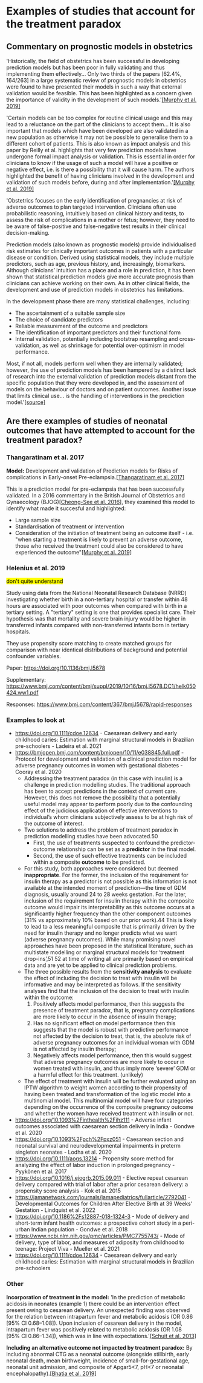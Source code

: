 # Examples of studies that account for the treatment paradox

## Commentary on prognostic models in obstetrics

'Historically, the field of obstetrics has been successful in developing prediction models but has been poor in fully validating and thus implementing them effectively... Only two thirds of the papers [62.4%, 164/263] in a large systematic review of prognostic models in obstetrics were found to have presented their models in such a way that external validation would be feasible. This has been highlighted as a concern given the importance of validity in the development of such models.'[[Murphy et al. 2019]](https://doi.org/10.5772/intechopen.87311)

'Certain models can be too complex for routine clinical usage and this may lead to a reluctance on the part of the clinicians to accept them... It is also important that models which have been developed are also validated in a new population as otherwise it may not be possible to generalise them to a different cohort of patients. This is also known as impact analysis and this paper by Reilly et al. highlights that very few prediction models have undergone formal impact analysis or validation. This is essential in order for clinicians to know if the usage of such a model will have a positive or negative effect, i.e. is there a possibility that it will cause harm. The authors highlighted the benefit of having clinicians involved in the development and validation of such models before, during and after implementation.'[[Murphy et al. 2019]](https://doi.org/10.5772/intechopen.87311)

'Obstetrics focuses on the early identification of pregnancies at risk of adverse outcomes to plan targeted intervention. Clinicians often use probabilistic reasoning, intuitively based on clinical history and tests, to assess the risk of complications in a mother or fetus; however, they need to be aware of false-positive and false-negative test results in their clinical decision-making.

Prediction models (also known as prognostic models) provide individualised risk estimates for clinically important outcomes in patients with a particular disease or condition. Derived using statistical models, they include multiple predictors, such as age, previous history, and, increasingly, biomarkers. Although clinicians’ intuition has a place and a role in prediction, it has been shown that statistical prediction models give more accurate prognosis than clinicians can achieve working on their own. As in other clinical fields, the development and use of prediction models in obstetrics has limitations.

In the development phase there are many statistical challenges, including:
* The ascertainment of a suitable sample size
* The choice of candidate predictors
* Reliable measurement of the outcome and predictors
* The identification of important predictors and their functional form
* Internal validation, potentially including bootstrap resampling and cross-validation, as well as shrinkage for potential over-optimism in model performance.

Most, if not all, models perform well when they are internally validated; however, the use of prediction models has been hampered by a distinct lack of research into the external validation of prediction models distant from the specific population that they were developed in, and the assessment of models on the behaviour of doctors and on patient outcomes. Another issue that limits clinical use... is the handling of interventions in the prediction model.'[[source]](https://doi.org/10.1111/1471-0528.13859)

## Are there examples of studies of neonatal outcomes that have attempted to account for the treatment paradox?

### Thangaratinam et al. 2017

**Model:** Development and validation of Prediction models for Risks of complications in Early-onset Pre-eclampsia.[[Thangaratinam et al. 2017]](https://doi.org/10.1186/s12916-017-0827-3)

This is a prediction model for pre-eclampsia that has been successfully validated. In a 2016 commentary in the British Journal of Obstetrics and Gynaecology (BJOG)[[Cheong-See et al. 2016]](https://doi.org/10.1111/1471-0528.13859), they examined this model to identify what made it succesful and highlighted:
* Large sample size
* Standardisation of treatment or intervention
* Consideration of the initiation of treatment being an outcome itself - i.e. "when starting a treatment is likely to prevent an adverse outcome, those who received the treatment could also be considered to have experienced the outcome"[[Murphy et al. 2019]](https://doi.org/10.5772/intechopen.87311)

### Helenius et al. 2019

<mark> don't quite understand </mark>

Study using data from the National Neonatal Research Database (NRRD) investigating whether birth in a non-tertiary hospital or transfer within 48 hours are associated with poor outcomes when compared with birth in a tertiary setting. A "tertiary" setting is one that provides specialist care. Their hypothesis was that mortality and severe brain injury would be higher in transferred infants compared with non-transferred infants born in tertiary hospitals.

They use propensity score matching to create matched groups for comparison with near identical distributions of background and potential confounder variables. 

Paper: https://doi.org/10.1136/bmj.l5678

Supplementary: https://www.bmj.com/content/bmj/suppl/2019/10/16/bmj.l5678.DC1/helk050424.ww1.pdf

Responses: https://www.bmj.com/content/367/bmj.l5678/rapid-responses

### Examples to look at

* https://doi.org/10.1111/cdoe.12634 - Caesarean delivery and early childhood caries: Estimation with marginal structural models in Brazilian pre-schoolers - Ladeira et al. 2021
* https://bmjopen.bmj.com/content/bmjopen/10/11/e038845.full.pdf - Protocol for development and validation of a clinical prediction model for adverse pregnancy outcomes in women with gestational diabetes - Cooray et al. 2020
    * Addressing the treatment paradox (in this case with insulin) is a challenge in prediction modelling studies. The traditional approach has been to accept predictions in the context of current care. However, this does not remove the possibility that a potentially useful model may appear to perform poorly due to the confounding effect of the judicious application of effective interventions to individual’s whom clinicians subjectively assess to be at high risk of the outcome of interest.
    * Two solutions to address the problem of treatment paradox in prediction modelling studies have been advocated.50
        * First, the use of treatments suspected to confound the predictor-outcome relationship can be set as a **predictor** in the final model.
        * Second, the use of such effective treatments can be included within a composite **outcome** to be predicted.
    * For this study, both approaches were considered but deemed **inappropriate**. For the former, the inclusion of the requirement for insulin therapy as a predictor is not possible as this information is not available at the intended moment of prediction—the time of GDM diagnosis, usually around 24 to 28 weeks gestation. For the later, inclusion of the requirement for insulin therapy within the composite outcome would impair its interpretability as this outcome occurs at a significantly higher frequency than the other component outcomes (31% vs approximately 10% based on our prior work).44 This is likely to lead to a less meaningful composite that is primarily driven by the need for insulin therapy and no longer predicts what we want (adverse pregnancy outcomes). While many promising novel approaches have been proposed in the statistical literature, such as multistate modelling or marginal structural models for ‘treatment drop-ins’,51 52 at time of writing all are primarily based on empirical data and are yet to be applied to clinical prediction problems.
    * The three possible results from the **sensitivity analysis** to evaluate the effect of including the decision to treat with insulin will be informative and may be interpreted as follows. If the sensitivity analyses find that the inclusion of the decision to treat with insulin within the outcome:
        1. Positively affects model performance, then this suggests the presence of treatment paradox, that is, pregnancy complications are more likely to occur in the absence of insulin therapy;
        2. Has no significant effect on model performance then this suggests that the model is robust with predictive performance not affected by the decision to treat, that is, the absolute risk of adverse pregnancy outcomes for an individual woman with GDM is not affected by insulin therapy;
        3. Negatively affects model performance, then this would suggest that adverse pregnancy outcomes are more likely to occur in women treated with insulin, and thus imply more ‘severe’ GDM or a harmful effect for this treatment. (unlikely)
    * The effect of treatment with insulin will be further evaluated using an IPTW algorithm to weight women according to their propensity of having been treated and transformation of the logistic model into a multinomial model. This multinomial model will have four categories depending on the occurrence of the composite pregnancy outcome and whether the women have received treatment with insulin or not.
* https://doi.org/10.1093%2Finthealth%2Fihz111 - Adverse infant outcomes associated with caesarean section delivery in India - Gondwe et al. 2020
* https://doi.org/10.1093%2Fpch%2Fpxz051 - Caesarean section and neonatal survival and neurodevelopmental impairments in preterm singleton neonates - Lodha et al. 2020
* https://doi.org/10.1111/aogs.13214 - Propensity score method for analyzing the effect of labor induction in prolonged pregnancy - Pyykönen et al. 2017
* https://doi.org/10.1016/j.ejogrb.2015.09.011 - Elective repeat cesarean delivery compared with trial of labor after a prior cesarean delivery: a propensity score analysis - Kok et al. 2015
* https://jamanetwork.com/journals/jamapediatrics/fullarticle/2792041 - Developmental Outcomes for Children After Elective Birth at 39 Weeks’ Gestation - Lindquist et al. 2022
* https://doi.org/10.1186%2Fs12887-018-1324-3 - Mode of delivery and short-term infant health outcomes: a prospective cohort study in a peri-urban Indian population - Gondwe et al. 2018
* https://www.ncbi.nlm.nih.gov/pmc/articles/PMC7755743/ - Mode of delivery, type of labor, and measures of adiposity from childhood to teenage: Project Viva - Mueller et al. 2021
* https://doi.org/10.1111/cdoe.12634 - Caesarean delivery and early childhood caries: Estimation with marginal structural models in Brazilian pre-schoolers

### Other

**Incorporation of treatment in the model:** 'In the prediction of metabolic acidosis in neonates (example 1) there could be an intervention effect present owing to cesarean delivery. An unexpected finding was observed for the relation between intrapartum fever and metabolic acidosis (OR 0.86 [95% CI 0.68–1.08]). Upon inclusion of cesarean delivery in the model, intrapartum fever was positively related to metabolic acidosis (OR 1.08 [95% CI 0.86–1.34]), which was in line with expectations.'[[Schuit et al. 2013]](https://doi.org/10.1503/cmaj.120812)

**Including an alternative outcome not impacted by treatment paradox:** By including abnormal CTG as a neonatal outcome (alongside stillbirth, early neonatal death, mean birthweight, incidence of small-for-gestational age, neonatal unit admission, and composite of Apgar5<7, pH<7 or neonatal encephalopathy).[[Bhatia et al. 2019]](https://doi.org/10.1111/aogs.13671)